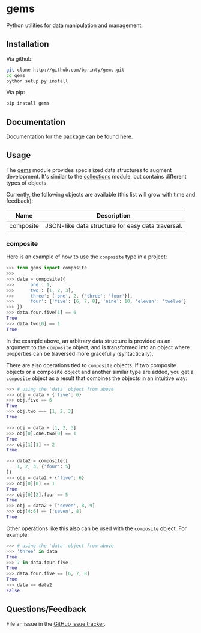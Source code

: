 gems
===============================

Python utilities for data manipulation and management.


Installation
------------

Via github:

```bash
git clone http://github.com/bprinty/gems.git
cd gems
python setup.py install
```

Via pip:

```bash
pip install gems
```


Documentation
-------------

Documentation for the package can be found [here](http://gems.readthedocs.io/en/latest/index.html).


Usage
-----

The [gems](http://github.com/bprinty/gems) module provides specialized data structures to augment development. It's similar to the [collections](https://docs.python.org/2/library/collections.html) module, but contains different types of objects.

Currently, the following objects are available (this list will grow with time and feedback):

Name         | Description
------------ | -------------
composite    | JSON-like data structure for easy data traversal.


### composite

Here is an example of how to use the ``composite`` type in a project:

```python
>>> from gems import composite
>>>
>>> data = composite({
>>>     'one': 1,
>>>     'two': [1, 2, 3],
>>>     'three': ['one', 2, {'three': 'four'}],
>>>     'four': {'five': [6, 7, 8], 'nine': 10, 'eleven': 'twelve'}
>>> })
>>> data.four.five[1] == 6
True
>>> data.two[0] == 1
True
```

In the example above, an arbitrary data structure is provided as an argument to the ``composite`` object, and is transformed into an object where properties can be traversed more gracefully (syntactically).

There are also operations tied to ``composite`` objects. If two composite objects or a composite object and another similar type are added, you get a ``composite`` object as a result that combines the objects in an intuitive way:

```python
>>> # using the 'data' object from above
>>> obj = data + {'five': 6}
>>> obj.five == 6
True
>>> obj.two === [1, 2, 3]
True

>>> obj = data + [1, 2, 3]
>>> obj[0].one.two[0] == 1
True
>>> obj[1][1] == 2
True

>>> data2 = composite([
    1, 2, 3, {'four': 5}
])
>>> obj = data2 + {'five': 6}
>>> obj[0][0] == 1
True
>>> obj[0][2].four == 5
True
>>> obj = data2 + ['seven', 8, 9]
>>> obj[4:6] == ['seven', 8]
True
```

Other operations like this also can be used with the ``composite`` object. For example:

```python
>>> # using the 'data' object from above
>>> 'three' in data
True
>>> 7 in data.four.five
True
>>> data.four.five == [6, 7, 8]
True
>>> data == data2
False
```


Questions/Feedback
------------------

File an issue in the [GitHub issue tracker](https://github.com/bprinty/animation/issues).
